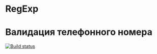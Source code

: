 # RegExp

# Валидация телефонного номера

[![Build status](https://ci.appveyor.com/api/projects/status/2whyw5atofjvutrh?svg=true)](https://ci.appveyor.com/project/bugagi67/regexp-mask-telephone-number)